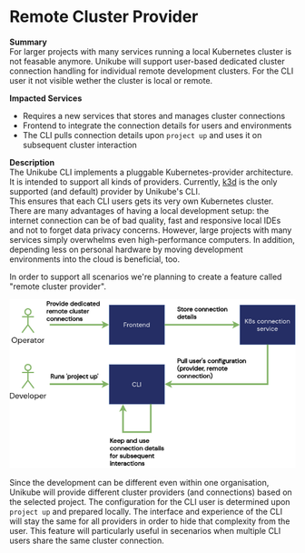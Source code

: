 # Remote Cluster Provider

**Summary**  
For larger projects with many services running a local Kubernetes cluster is not feasable anymore. Unikube will support user-based dedicated cluster connection handling for individual remote development clusters. For the CLI user it not visible wether the cluster is local or remote.

 **Impacted Services**  
- Requires a new services that stores and manages cluster connections  
- Frontend to integrate the connection details for users and environments  
- The CLI pulls connection details upon `project up` and uses it on subsequent cluster interaction  


**Description**  
The Unikube CLI implements a pluggable Kubernetes-provider architecture. It is intended to support all kinds of providers. Currently, [k3d](https://k3d.io/) is the only supported (and default) provider by Unikube's CLI.  
This ensures that each CLI users gets its very own Kubernetes cluster. There are many advantages of having a local development setup: the internet connection can be of bad quality, fast and responsive local IDEs and not to forget data privacy concerns.
However, large projects with many services simply overwhelms even high-performance computers. In addition, depending less on personal hardware by moving development environments into the cloud is beneficial, too.

In order to support all scenarios we're planning to create a feature called "remote cluster provider".

![Remote Cluster Provider](./assets/remote-connections.png)

Since the development can be different even within one organisation, Unikube will provide different cluster providers (and connections) based on the selected project. The configuration for the CLI user is determined upon `project up` and prepared locally. The interface and experience of the CLI will stay the same for all providers in order to hide that complexity from the user.
This feature will particularly useful in secenarios when multiple CLI users share the same cluster connection.
